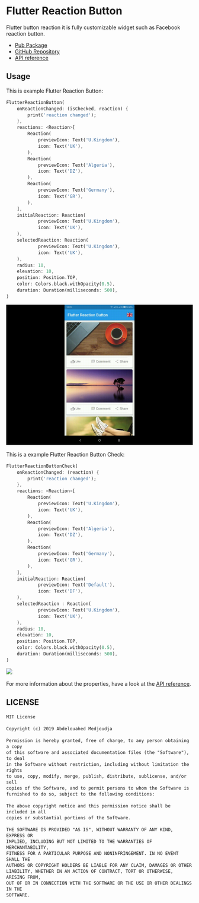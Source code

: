 # Flutter Reaction Button

Flutter button reaction it is fully customizable widget such as Facebook reaction button.

- [Pub Package](https://pub.dartlang.org/packages/flutter-reaction-button)
- [GitHub Repository](https://github.com/GeekAbdelouahed/flutter-reaction-button)
- [API reference](https://pub.dartlang.org/documentation/flutter-reaction-button/)

## Usage

This is example Flutter Reaction Button:

```dart
FlutterReactionButton(
    onReactionChanged: (isChecked, reaction) {
        print('reaction changed');
    },
    reactions: <Reaction>[
        Reaction(
            previewIcon: Text('U.Kingdom'),
            icon: Text('UK'),
        ),
        Reaction(
            previewIcon: Text('Algeria'),
            icon: Text('DZ'),
        ),
        Reaction(
            previewIcon: Text('Germany'),
            icon: Text('GR'),
        ),
    ],
    initialReaction: Reaction(
            previewIcon: Text('U.Kingdom'),
            icon: Text('UK'),
    ),
    selectedReaction: Reaction(
            previewIcon: Text('U.Kingdom'),
            icon: Text('UK'),
    ),
    radius: 10,
    elevation: 10,
    position: Position.TOP,
    color: Colors.black.withOpacity(0.5),
    duration: Duration(milliseconds: 500),
)
```
<img src="images/Flutter-Reaction-Button.gif"/>

This is a example Flutter Reaction Button Check:

```dart
FlutterReactionButtonCheck(
    onReactionChanged: (reaction) {
        print('reaction changed');
    },
    reactions: <Reaction>[
        Reaction(
            previewIcon: Text('U.Kingdom'),
            icon: Text('UK'),
        ),
        Reaction(
            previewIcon: Text('Algeria'),
            icon: Text('DZ'),
        ),
        Reaction(
            previewIcon: Text('Germany'),
            icon: Text('GR'),
        ),
    ],
    initialReaction: Reaction(
            previewIcon: Text('Default'),
            icon: Text('DF'),
    ),
    selectedReaction : Reaction(
            previewIcon: Text('U.Kingdom'),
            icon: Text('UK'),
    ),
    radius: 10,
    elevation: 10,
    position: Position.TOP,
    color: Colors.black.withOpacity(0.5),
    duration: Duration(milliseconds: 500),
)
```

<img src="images/Flutter-Reaction-Button-Check.gif"/>

For more information about the properties, have a look at the [API reference](https://pub.dartlang.org/documentation/flutter-reaction-button/).

## LICENSE

```legal
MIT License

Copyright (c) 2019 Abdelouahed Medjoudja

Permission is hereby granted, free of charge, to any person obtaining a copy
of this software and associated documentation files (the "Software"), to deal
in the Software without restriction, including without limitation the rights
to use, copy, modify, merge, publish, distribute, sublicense, and/or sell
copies of the Software, and to permit persons to whom the Software is
furnished to do so, subject to the following conditions:

The above copyright notice and this permission notice shall be included in all
copies or substantial portions of the Software.

THE SOFTWARE IS PROVIDED "AS IS", WITHOUT WARRANTY OF ANY KIND, EXPRESS OR
IMPLIED, INCLUDING BUT NOT LIMITED TO THE WARRANTIES OF MERCHANTABILITY,
FITNESS FOR A PARTICULAR PURPOSE AND NONINFRINGEMENT. IN NO EVENT SHALL THE
AUTHORS OR COPYRIGHT HOLDERS BE LIABLE FOR ANY CLAIM, DAMAGES OR OTHER
LIABILITY, WHETHER IN AN ACTION OF CONTRACT, TORT OR OTHERWISE, ARISING FROM,
OUT OF OR IN CONNECTION WITH THE SOFTWARE OR THE USE OR OTHER DEALINGS IN THE
SOFTWARE.
```
